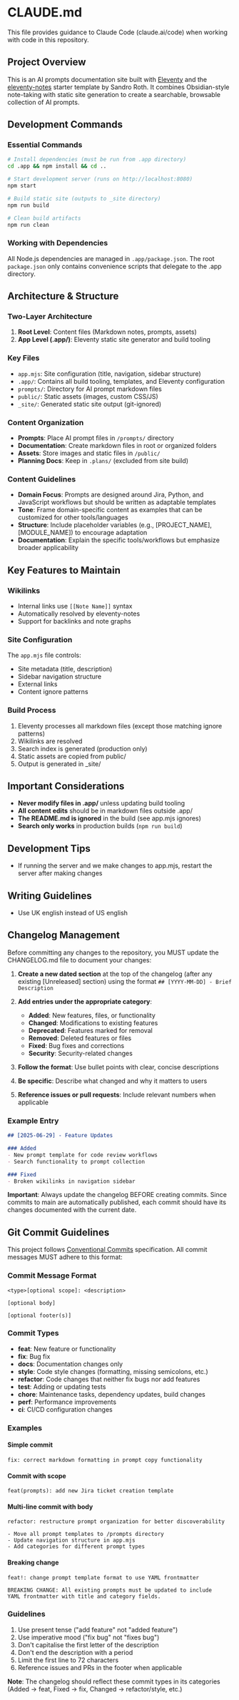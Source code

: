 # CLAUDE.md

This file provides guidance to Claude Code (claude.ai/code) when working with code in this repository.

## Project Overview

This is an AI prompts documentation site built with [Eleventy](https://www.11ty.dev/) and the [eleventy-notes](https://github.com/rothsandro/eleventy-notes) starter template by Sandro Roth. It combines Obsidian-style note-taking with static site generation to create a searchable, browsable collection of AI prompts.

## Development Commands

### Essential Commands
```bash
# Install dependencies (must be run from .app directory)
cd .app && npm install && cd ..

# Start development server (runs on http://localhost:8080)
npm start

# Build static site (outputs to _site directory)
npm run build

# Clean build artifacts
npm run clean
```

### Working with Dependencies
All Node.js dependencies are managed in `.app/package.json`. The root `package.json` only contains convenience scripts that delegate to the .app directory.

## Architecture & Structure

### Two-Layer Architecture
1. **Root Level**: Content files (Markdown notes, prompts, assets)
2. **App Level (.app/)**: Eleventy static site generator and build tooling

### Key Files
- `app.mjs`: Site configuration (title, navigation, sidebar structure)
- `.app/`: Contains all build tooling, templates, and Eleventy configuration
- `prompts/`: Directory for AI prompt markdown files
- `public/`: Static assets (images, custom CSS/JS)
- `_site/`: Generated static site output (git-ignored)

### Content Organization
- **Prompts**: Place AI prompt files in `/prompts/` directory
- **Documentation**: Create markdown files in root or organized folders
- **Assets**: Store images and static files in `/public/`
- **Planning Docs**: Keep in `.plans/` (excluded from site build)

### Content Guidelines
- **Domain Focus**: Prompts are designed around Jira, Python, and JavaScript workflows but should be written as adaptable templates
- **Tone**: Frame domain-specific content as examples that can be customized for other tools/languages
- **Structure**: Include placeholder variables (e.g., [PROJECT_NAME], [MODULE_NAME]) to encourage adaptation
- **Documentation**: Explain the specific tools/workflows but emphasize broader applicability

## Key Features to Maintain

### Wikilinks
- Internal links use `[[Note Name]]` syntax
- Automatically resolved by eleventy-notes
- Support for backlinks and note graphs

### Site Configuration
The `app.mjs` file controls:
- Site metadata (title, description)
- Sidebar navigation structure
- External links
- Content ignore patterns

### Build Process
1. Eleventy processes all markdown files (except those matching ignore patterns)
2. Wikilinks are resolved
3. Search index is generated (production only)
4. Static assets are copied from public/
5. Output is generated in _site/

## Important Considerations

- **Never modify files in .app/** unless updating build tooling
- **All content edits** should be in markdown files outside .app/
- **The README.md is ignored** in the build (see app.mjs ignores)
- **Search only works** in production builds (`npm run build`)

## Development Tips

- If running the server and we make changes to app.mjs, restart the server after making changes

## Writing Guidelines

- Use UK english instead of US english

## Changelog Management

Before committing any changes to the repository, you MUST update the CHANGELOG.md file to document your changes:

1. **Create a new dated section** at the top of the changelog (after any existing [Unreleased] section) using the format `## [YYYY-MM-DD] - Brief Description`
2. **Add entries under the appropriate category**:
   - **Added**: New features, files, or functionality
   - **Changed**: Modifications to existing features
   - **Deprecated**: Features marked for removal
   - **Removed**: Deleted features or files
   - **Fixed**: Bug fixes and corrections
   - **Security**: Security-related changes

3. **Follow the format**: Use bullet points with clear, concise descriptions
4. **Be specific**: Describe what changed and why it matters to users
5. **Reference issues or pull requests**: Include relevant numbers when applicable

### Example Entry
```markdown
## [2025-06-29] - Feature Updates

### Added
- New prompt template for code review workflows
- Search functionality to prompt collection

### Fixed
- Broken wikilinks in navigation sidebar
```

**Important**: Always update the changelog BEFORE creating commits. Since commits to main are automatically published, each commit should have its changes documented with the current date.

## Git Commit Guidelines

This project follows [Conventional Commits](https://conventionalcommits.org/) specification. All commit messages MUST adhere to this format:

### Commit Message Format
```
<type>[optional scope]: <description>

[optional body]

[optional footer(s)]
```

### Commit Types
- **feat**: New feature or functionality
- **fix**: Bug fix
- **docs**: Documentation changes only
- **style**: Code style changes (formatting, missing semicolons, etc.)
- **refactor**: Code changes that neither fix bugs nor add features
- **test**: Adding or updating tests
- **chore**: Maintenance tasks, dependency updates, build changes
- **perf**: Performance improvements
- **ci**: CI/CD configuration changes

### Examples

#### Simple commit
```
fix: correct markdown formatting in prompt copy functionality
```

#### Commit with scope
```
feat(prompts): add new Jira ticket creation template
```

#### Multi-line commit with body
```
refactor: restructure prompt organization for better discoverability

- Move all prompt templates to /prompts directory
- Update navigation structure in app.mjs
- Add categories for different prompt types
```

#### Breaking change
```
feat!: change prompt template format to use YAML frontmatter

BREAKING CHANGE: All existing prompts must be updated to include
YAML frontmatter with title and category fields.
```

### Guidelines
1. Use present tense ("add feature" not "added feature")
2. Use imperative mood ("fix bug" not "fixes bug")
3. Don't capitalise the first letter of the description
4. Don't end the description with a period
5. Limit the first line to 72 characters
6. Reference issues and PRs in the footer when applicable

**Note**: The changelog should reflect these commit types in its categories (Added → feat, Fixed → fix, Changed → refactor/style, etc.)